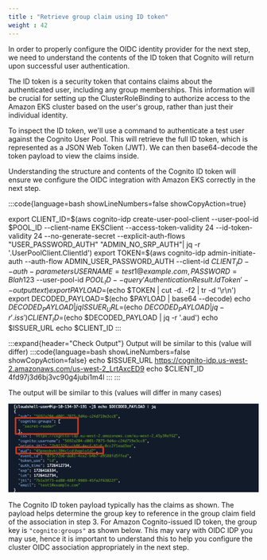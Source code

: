 ```yaml
---
title : "Retrieve group claim using ID token"
weight : 42
---
```

In order to properly configure the OIDC identity provider for the next step, we need to understand the contents of the ID token that Cognito will return upon successful user authentication.

The ID token is a security token that contains claims about the authenticated user, including any group memberships. This information will be crucial for setting up the ClusterRoleBinding to authorize access to the Amazon EKS cluster based on the user's group, rather than just their individual identity.

To inspect the ID token, we'll use a command to authenticate a test user against the Cognito User Pool. This will retrieve the full ID token, which is represented as a JSON Web Token (JWT). We can then base64-decode the token payload to view the claims inside.

Understanding the structure and contents of the Cognito ID token will ensure we configure the OIDC integration with Amazon EKS correctly in the next step.

:::code{language=bash showLineNumbers=false showCopyAction=true}


export CLIENT_ID=$(aws cognito-idp create-user-pool-client --user-pool-id $POOL_ID  --client-name EKSClient --access-token-validity 24 --id-token-validity 24 --no-generate-secret --explicit-auth-flows "USER_PASSWORD_AUTH" "ADMIN_NO_SRP_AUTH"| jq -r '.UserPoolClient.ClientId')
export TOKEN=$(aws cognito-idp admin-initiate-auth --auth-flow ADMIN_USER_PASSWORD_AUTH --client-id $CLIENT_ID --auth-parameters USERNAME=test1@example.com,PASSWORD=Blah123$ --user-pool-id $POOL_ID --query 'AuthenticationResult.IdToken' --output text)
export PAYLOAD=$(echo $TOKEN | cut -d. -f2 | tr -d '\r\n')
export DECODED_PAYLOAD=$(echo $PAYLOAD | base64 --decode)
echo $DECODED_PAYLOAD | jq
ISSUER_URL=$(echo $DECODED_PAYLOAD | jq -r '.iss')
CLIENT_ID=$(echo $DECODED_PAYLOAD | jq -r '.aud')
echo $ISSUER_URL
echo $CLIENT_ID
:::


:::expand{header="Check Output"}
Output will be similar to this (value will differ)
:::code{language=bash showLineNumbers=false showCopyAction=false}
echo $ISSUER_URL
https://cognito-idp.us-west-2.amazonaws.com/us-west-2_LrtAxcED9
echo $CLIENT_ID
4fd97j3d6bj3vc90g4jubi1m4l
:::
:::






The output will be similar to this (values will differ in many cases)

![oidc_cognito_groupclaim](/static/images/iam/oidc-cognito/oidc-eks-cognito-groupclaim.jpg)

The Cognito ID token payload typically has the claims as shown. The payload helps determine the group key to reference in the group claim field of the association in step 3. For Amazon Cognito-issued ID token, the group key is `"cognito:groups"` as shown below. This may vary with OIDC IDP you may use, hence it is important to understand this to help you configure the cluster OIDC association appropriately in the next step.


